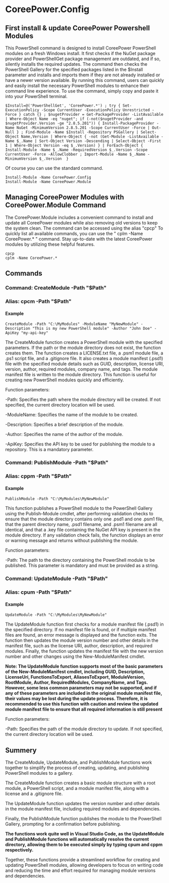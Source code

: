 # CoreePower.Config

## First install & update CoreePower Powershell Modules

This PowerShell command is designed to install CoreePower PowerShell modules on a fresh Windows install. It first checks if the NuGet package provider and PowerShellGet package management are outdated, and if so, silently installs the required updates. The command then checks the PowerShell Gallery for the specified packages listed in the $Install parameter and installs and imports them if they are not already installed or have a newer version available. By running this command, users can quickly and easily install the necessary PowerShell modules to enhance their command line experience. To use the command, simply copy and paste it into your PowerShell terminal.

```
$Install=@('PowerShellGet', 'CoreePower.*') ; try { Set-ExecutionPolicy -Scope CurrentUser -ExecutionPolicy Unrestricted -Force } catch {} ; $nugetProvider = Get-PackageProvider -ListAvailable | Where-Object Name -eq "nuget"; if (-not($nugetProvider -and $nugetProvider.Version -ge "2.8.5.201")) { Install-PackageProvider -Name NuGet -MinimumVersion 2.8.5.201 -Scope CurrentUser -Force | Out-Null } ; Find-Module -Name $Install -Repository PSGallery | Select-Object Name,Version | Where-Object { -not (Get-Module -ListAvailable -Name $_.Name | Sort-Object Version -Descending | Select-Object -First 1 | Where-Object Version -eq $_.Version) } | ForEach-Object {  Install-Module -Name $_.Name -RequiredVersion $_.Version -Scope CurrentUser -Force -AllowClobber ; Import-Module -Name $_.Name -MinimumVersion $_.Version  }
```

Of course you can use the standard command.
```
Install-Module -Name CoreePower.Config
Install-Module -Name CoreePower.Module
```

## Managing CoreePower Modules with CoreePower.Module Command

The CoreePower.Module includes a convenient command to install and update all CoreePower modules while also removing old versions to keep the system clean. The command can be accessed using the alias "cpcp" To quickly list all available commands, you can use the " cplm -Name CoreePower.* " command. Stay up-to-date with the latest CoreePower modules by utilizing these helpful features.

```
cpcp
cplm -Name CoreePower.*
```

## Commands

### Command: CreateModule -Path "$Path" 
### Alias:   cpcm -Path "$Path"

#### Example
```
CreateModule -Path "C:\MyModules" -ModuleName "MyNewModule" -Description "This is my new PowerShell module" -Author "John Doe" -ApiKey "my-api-key"
```
The CreateModule function creates a PowerShell module with the specified parameters. If the path or the module directory does not exist, the function creates them. The function creates a LICENSE.txt file, a .psm1 module file, a .ps1 script file, and a .gitignore file. It also creates a module manifest (.psd1) file with the specified module details such as GUID, description, license URI, version, author, required modules, company name, and tags. The module manifest file is written to the module directory. This function is useful for creating new PowerShell modules quickly and efficiently.

Function parameters:

-Path: Specifies the path where the module directory will be created. If not specified, the current directory location will be used.

-ModuleName: Specifies the name of the module to be created.

-Description: Specifies a brief description of the module.

-Author: Specifies the name of the author of the module.

-ApiKey: Specifies the API key to be used for publishing the module to a repository. This is a mandatory parameter.

### Command: PublishModule -Path "$Path" 
### Alias:   cppm -Path "$Path"

#### Example
```
PublishModule -Path "C:\MyModules\MyNewModule"
```

This function publishes a PowerShell module to the PowerShell Gallery using the Publish-Module cmdlet, after performing validation checks to ensure that the module directory contains only one .psd1 and one .psm1 file, that the parent directory name, .psd1 filename, and .psm1 filename are all identical, and that a .key file containing the NuGet API key is present in the module directory. If any validation check fails, the function displays an error or warning message and returns without publishing the module.

Function parameters:

-Path: The path to the directory containing the PowerShell module to be published. This parameter is mandatory and must be provided as a string.

### Command: UpdateModule -Path "$Path" 
### Alias:   cpum -Path "$Path"

#### Example
```
UpdateModule -Path "C:\MyModules\MyNewModule"
```

The UpdateModule function first checks for a module manifest file (.psd1) in the specified directory. If no manifest file is found, or if multiple manifest files are found, an error message is displayed and the function exits. The function then updates the module version number and other details in the manifest file, such as the license URI, author, description, and required modules. Finally, the function updates the manifest file with the new version number and other changes using the New-ModuleManifest cmdlet.

**Note: The UpdateModule function supports most of the basic parameters of the New-ModuleManifest cmdlet, including GUID, Description, LicenseUri, FunctionsToExport, AliasesToExport, ModuleVersion, RootModule, Author, RequiredModules, CompanyName, and Tags. However, some less common parameters may not be supported, and if any of these parameters are included in the original module manifest file, their values may be lost during the update process. Therefore, it is recommended to use this function with caution and review the updated module manifest file to ensure that all required information is still present**

Function parameters:

-Path: Specifies the path of the module directory to update. If not specified, the current directory location will be used.

## Summery
The CreateModule, UpdateModule, and PublishModule functions work together to simplify the process of creating, updating, and publishing PowerShell modules to a gallery.

The CreateModule function creates a basic module structure with a root module, a PowerShell script, and a module manifest file, along with a license and a .gitignore file.

The UpdateModule function updates the version number and other details in the module manifest file, including required modules and dependencies.

Finally, the PublishModule function publishes the module to the PowerShell Gallery, prompting for a confirmation before publishing.

**The functions work quite well in Visual Studio Code, as the UpdateModule and PublishModule functions will automatically resolve the current directory, allowing them to be executed simply by typing cpum and cppm respectively.**

Together, these functions provide a streamlined workflow for creating and updating PowerShell modules, allowing developers to focus on writing code and reducing the time and effort required for managing module versions and dependencies.
